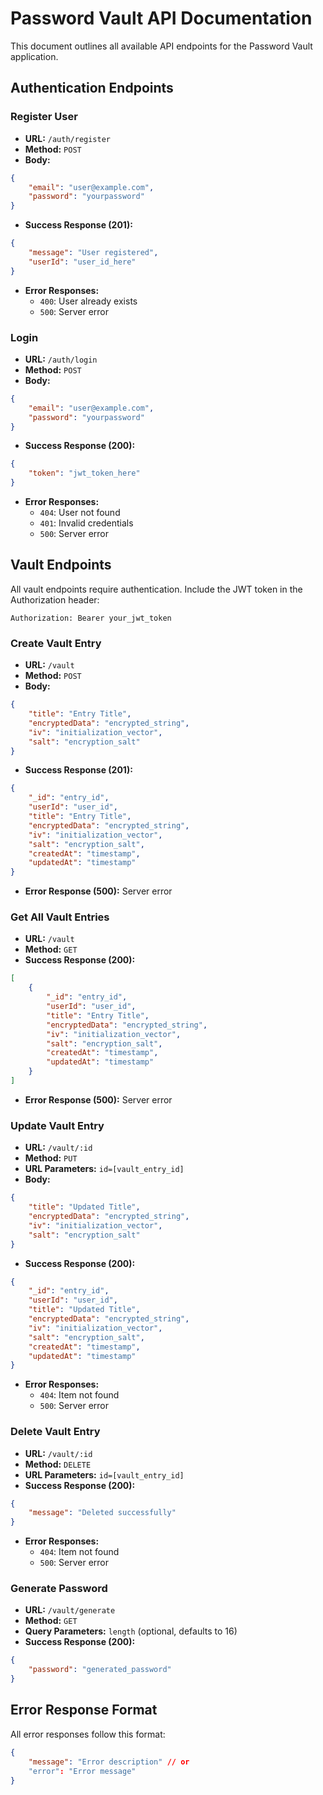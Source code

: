 # Password Vault API Documentation

This document outlines all available API endpoints for the Password Vault application.

## Authentication Endpoints

### Register User
- **URL:** `/auth/register`
- **Method:** `POST`
- **Body:**
```json
{
    "email": "user@example.com",
    "password": "yourpassword"
}
```
- **Success Response (201):**
```json
{
    "message": "User registered",
    "userId": "user_id_here"
}
```
- **Error Responses:**
  - `400`: User already exists
  - `500`: Server error

### Login
- **URL:** `/auth/login`
- **Method:** `POST`
- **Body:**
```json
{
    "email": "user@example.com",
    "password": "yourpassword"
}
```
- **Success Response (200):**
```json
{
    "token": "jwt_token_here"
}
```
- **Error Responses:**
  - `404`: User not found
  - `401`: Invalid credentials
  - `500`: Server error

## Vault Endpoints

All vault endpoints require authentication. Include the JWT token in the Authorization header:
```
Authorization: Bearer your_jwt_token
```

### Create Vault Entry
- **URL:** `/vault`
- **Method:** `POST`
- **Body:**
```json
{
    "title": "Entry Title",
    "encryptedData": "encrypted_string",
    "iv": "initialization_vector",
    "salt": "encryption_salt"
}
```
- **Success Response (201):**
```json
{
    "_id": "entry_id",
    "userId": "user_id",
    "title": "Entry Title",
    "encryptedData": "encrypted_string",
    "iv": "initialization_vector",
    "salt": "encryption_salt",
    "createdAt": "timestamp",
    "updatedAt": "timestamp"
}
```
- **Error Response (500):** Server error

### Get All Vault Entries
- **URL:** `/vault`
- **Method:** `GET`
- **Success Response (200):**
```json
[
    {
        "_id": "entry_id",
        "userId": "user_id",
        "title": "Entry Title",
        "encryptedData": "encrypted_string",
        "iv": "initialization_vector",
        "salt": "encryption_salt",
        "createdAt": "timestamp",
        "updatedAt": "timestamp"
    }
]
```
- **Error Response (500):** Server error

### Update Vault Entry
- **URL:** `/vault/:id`
- **Method:** `PUT`
- **URL Parameters:** `id=[vault_entry_id]`
- **Body:**
```json
{
    "title": "Updated Title",
    "encryptedData": "encrypted_string",
    "iv": "initialization_vector",
    "salt": "encryption_salt"
}
```
- **Success Response (200):**
```json
{
    "_id": "entry_id",
    "userId": "user_id",
    "title": "Updated Title",
    "encryptedData": "encrypted_string",
    "iv": "initialization_vector",
    "salt": "encryption_salt",
    "createdAt": "timestamp",
    "updatedAt": "timestamp"
}
```
- **Error Responses:**
  - `404`: Item not found
  - `500`: Server error

### Delete Vault Entry
- **URL:** `/vault/:id`
- **Method:** `DELETE`
- **URL Parameters:** `id=[vault_entry_id]`
- **Success Response (200):**
```json
{
    "message": "Deleted successfully"
}
```
- **Error Responses:**
  - `404`: Item not found
  - `500`: Server error

### Generate Password
- **URL:** `/vault/generate`
- **Method:** `GET`
- **Query Parameters:** `length` (optional, defaults to 16)
- **Success Response (200):**
```json
{
    "password": "generated_password"
}
```

## Error Response Format
All error responses follow this format:
```json
{
    "message": "Error description" // or
    "error": "Error message"
}
```